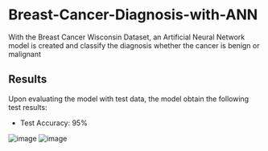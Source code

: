 # Breast-Cancer-Diagnosis-with-ANN
With the Breast Cancer Wisconsin Dataset, an Artificial Neural Network model is created and classify the diagnosis whether the cancer is benign or malignant



## Results
Upon evaluating the model with test data, the model obtain the following test results:
- Test Accuracy: 95%

![image](https://user-images.githubusercontent.com/100325884/163182500-3995d029-215c-4553-95dc-5c3f6dd89974.png)
![image](https://user-images.githubusercontent.com/100325884/163182716-828cb7b1-2098-48c1-acd8-b16442f773ba.png)
